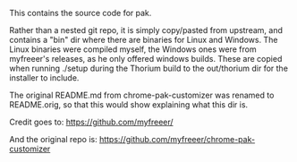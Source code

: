 This contains the source code for pak.

Rather than a nested git repo, it is simply copy/pasted from upstream, and contains a "bin" dir where there are binaries for Linux and Windows.
The Linux binaries were compiled myself, the Windows ones were from myfreeer's releases, as he only offered windows builds.
These are copied when running ./setup during the Thorium build to the out/thorium dir for the installer to include.

The original README.md from chrome-pak-customizer was renamed to README.orig, so that this would show explaining what this dir is.

Credit goes to:
https://github.com/myfreeer/

And the original repo is:
https://github.com/myfreeer/chrome-pak-customizer
